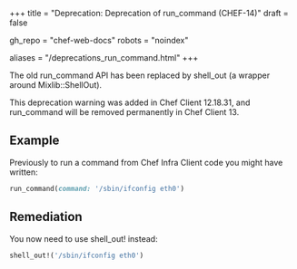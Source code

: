 +++
title = "Deprecation: Deprecation of run_command (CHEF-14)"
draft = false

gh_repo = "chef-web-docs"
robots = "noindex"


aliases = "/deprecations_run_command.html"
+++

The old run_command API has been replaced by shell_out (a wrapper
around Mixlib::ShellOut).

This deprecation warning was added in Chef Client 12.18.31, and
run_command will be removed permanently in Chef Client 13.

## Example

Previously to run a command from Chef Infra Client code you might have
written:

```ruby
run_command(command: '/sbin/ifconfig eth0')
```

## Remediation

You now need to use shell_out! instead:

```ruby
shell_out!('/sbin/ifconfig eth0')
```
